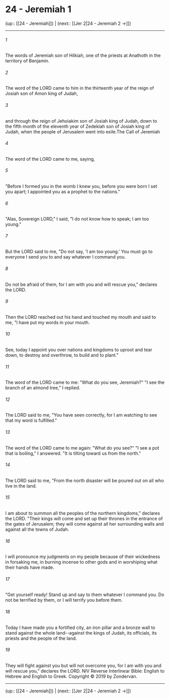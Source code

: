 # 24 - Jeremiah 1

(up:: [[24 - Jeremiah]]) | (next:: [[Jer 2|24 - Jeremiah 2 →]])

***


###### 1 
The words of Jeremiah son of Hilkiah, one of the priests at Anathoth in the territory of Benjamin. 

###### 2 
The word of the LORD came to him in the thirteenth year of the reign of Josiah son of Amon king of Judah, 

###### 3 
and through the reign of Jehoiakim son of Josiah king of Judah, down to the fifth month of the eleventh year of Zedekiah son of Josiah king of Judah, when the people of Jerusalem went into exile.The Call of Jeremiah 

###### 4 
The word of the LORD came to me, saying, 

###### 5 
"Before I formed you in the womb I knew you, before you were born I set you apart; I appointed you as a prophet to the nations." 

###### 6 
"Alas, Sovereign LORD," I said, "I do not know how to speak; I am too young." 

###### 7 
But the LORD said to me, "Do not say, 'I am too young.' You must go to everyone I send you to and say whatever I command you. 

###### 8 
Do not be afraid of them, for I am with you and will rescue you," declares the LORD. 

###### 9 
Then the LORD reached out his hand and touched my mouth and said to me, "I have put my words in your mouth. 

###### 10 
See, today I appoint you over nations and kingdoms to uproot and tear down, to destroy and overthrow, to build and to plant." 

###### 11 
The word of the LORD came to me: "What do you see, Jeremiah?" "I see the branch of an almond tree," I replied. 

###### 12 
The LORD said to me, "You have seen correctly, for I am watching to see that my word is fulfilled." 

###### 13 
The word of the LORD came to me again: "What do you see?" "I see a pot that is boiling," I answered. "It is tilting toward us from the north." 

###### 14 
The LORD said to me, "From the north disaster will be poured out on all who live in the land. 

###### 15 
I am about to summon all the peoples of the northern kingdoms," declares the LORD. "Their kings will come and set up their thrones in the entrance of the gates of Jerusalem; they will come against all her surrounding walls and against all the towns of Judah. 

###### 16 
I will pronounce my judgments on my people because of their wickedness in forsaking me, in burning incense to other gods and in worshiping what their hands have made. 

###### 17 
"Get yourself ready! Stand up and say to them whatever I command you. Do not be terrified by them, or I will terrify you before them. 

###### 18 
Today I have made you a fortified city, an iron pillar and a bronze wall to stand against the whole land--against the kings of Judah, its officials, its priests and the people of the land. 

###### 19 
They will fight against you but will not overcome you, for I am with you and will rescue you," declares the LORD. NIV Reverse Interlinear Bible: English to Hebrew and English to Greek. Copyright © 2019 by Zondervan.

***

(up:: [[24 - Jeremiah]]) | (next:: [[Jer 2|24 - Jeremiah 2 →]])
